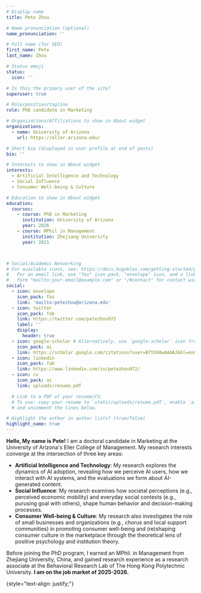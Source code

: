 ```yaml
---
# Display name
title: Pete Zhou

# Name pronunciation (optional)
name_pronunciation: ''

# Full name (for SEO)
first_name: Pete
last_name: Zhou

# Status emoji
status:
  icon: ''

# Is this the primary user of the site?
superuser: true

# Role/position/tagline
role: PhD candidate in Marketing

# Organizations/Affiliations to show in About widget
organizations:
  - name: University of Arizona
    url: https://eller.arizona.edu/

# Short bio (displayed in user profile at end of posts)
bio: ''

# Interests to show in About widget
interests:
  - Artificial Intelligence and Technology
  - Social Influence
  - Consumer Well-being & Culture

# Education to show in About widget
education:
  courses:
    - course: PhD in Marketing
      institution: University of Arizona
      year: 2026
    - course: MPhil in Management
      institution: Zhejiang University
      year: 2021



# Social/Academic Networking
# For available icons, see: https://docs.hugoblox.com/getting-started/page-builder/#icons
#   For an email link, use "fas" icon pack, "envelope" icon, and a link in the
#   form "mailto:your-email@example.com" or "/#contact" for contact widget.
social:
  - icon: envelope
    icon_pack: fas
    link: 'mailto:petezhou@arizona.edu'
  - icon: twitter
    icon_pack: fab
    link: https://twitter.com/petezhou972
    label: ''
    display:
      header: true
  - icon: google-scholar # Alternatively, use `google-scholar` icon from `ai` icon pack
    icon_pack: ai
    link: https://scholar.google.com/citations?user=B7tGh8wAAAAJ&hl=en&oi=ao
  - icon: linkedin
    icon_pack: fab
    link: https://www.linkedin.com/in/petezhou972/
  - icon: cv
    icon_pack: ai
    link: uploads/resume.pdf

  # Link to a PDF of your resume/CV.
  # To use: copy your resume to `static/uploads/resume.pdf`, enable `ai` icons in `params.yaml`,
  # and uncomment the lines below.

# Highlight the author in author lists? (true/false)
highlight_name: true
---
```


**Hello, My name is Pete!**
I am a doctoral candidate in Marketing at the University of Arizona's Eller College of Management. My research interests converge at the intersection of three key areas:
- **Artificial Intelligence and Technology**: My research explores the dynamics of AI adoption, revealing how we perceive AI users, how we interact with AI systems, and the evaluations we form about AI-generated content.
- **Social Influence**: My research examines how societal perceptions (e.g., perceived economic mobility) and everyday social contexts (e.g., purusing goal with others), shape human behavior and decision-making processes. 
- **Consumer Well-being & Culture**: My research also investigates the role of small businesses and organizations (e.g., chorus and local support communities) in promoting consumer well-being and (re)shaping consumer culture in the marketplace through the theoretical lens of positive psychology and institution theory.

Before joining the PhD program, I earned an MPhil. in Management from Zhejiang University, China, and gained research experience as a research associate at the Behavioral Research Lab of The Hong Kong Polytechnic University.
**I am on the job market of 2025-2026.**

{style="text-align: justify;"}
